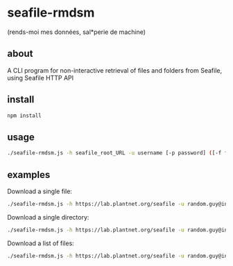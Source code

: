 # seafile-rmdsm
(rends-moi mes données, sal*perie de machine)

## about

A CLI program for non-interactive retrieval of files and folders from Seafile, using Seafile HTTP API

## install

```sh
npm install
```

## usage

```sh
./seafile-rmdsm.js -h seafile_root_URL -u username [-p password] ([-f file_URL_or_path] | [-d directory_URL_or_path] | [-l list_of_file_URLs.txt])
```

## examples

Download a single file:
```sh
./seafile-rmdsm.js -h https://lab.plantnet.org/seafile -u random.guy@inria.fr -f https://lab.plantnet.org/seafile/lib/e8092829-fee6-49f1-b31f-433e96576267/file/manif-sandwich.jpg
```

Download a single directory:
```sh
./seafile-rmdsm.js -h https://lab.plantnet.org/seafile -u random.guy@inria.fr -p 12345 -d https://lab.plantnet.org/seafile/library/b89cd242-2c7b-448b-af53-e862ab75ef64/ImageDatasets/Quadrats/CBNMedQuadrats
```

Download a list of files:
```sh
./seafile-rmdsm.js -h https://lab.plantnet.org/seafile -u random.guy@inria.fr -l ./files-list.txt -o ~/Downloads/seafile/foo
```

